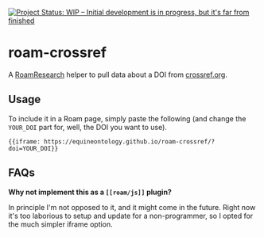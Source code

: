 [![Project Status: WIP – Initial development is in progress, but it's far from finished](https://www.repostatus.org/badges/latest/wip.svg)](https://www.repostatus.org/#wip)

# roam-crossref

A [RoamResearch](https://roamresearch.com) helper to pull data about a DOI from [crossref.org](https://crossref.org).

## Usage

To include it in a Roam page, simply paste the following (and change the `YOUR_DOI` part for, well, the DOI you want to use).

`{{iframe: https://equineontology.github.io/roam-crossref/?doi=YOUR_DOI}}`

## FAQs

**Why not implement this as a `[[roam/js]]` plugin?**

In principle I'm not opposed to it, and it might come in the future. Right now it's too laborious to setup and update for a non-programmer, so I opted for the much simpler iframe option.

